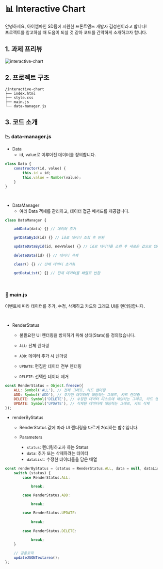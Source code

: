 # 📊 Interactive Chart

안녕하세요, 아이엠파인 SD팀에 지원한 프론트엔드 개발자 김성현이라고 합니다!<br>
프로젝트를 참고하실 때 도움이 되실 것 같아 코드를 간략하게 소개하고자 합니다.<br>

## 1. 과제 프리뷰
![interactive-chart](https://github.com/user-attachments/assets/5af65b56-eb4c-4ebc-9e7a-f6f3f033bdf5)


## 2. 프로젝트 구조
```
/interactive-chart
├── index.html
├── style.css
├── main.js
└── data-manager.js
```

## 3. 코드 소개


### 📉 data-manager.js


- Data
  - id, value로 이루어진 데이터를 정의합니다. 

```javascript
class Data {
    constructor(id, value) {
        this.id = id;
        this.value = Number(value);
    }
}
```
<br>

- DataManager
  - 여러 Data 객체를 관리하고, 데이터 접근 메서드를 제공합니다.


```javascript
class DataManager {

    addData(data) {} // 데이터 추가

    getDataById(id) {} // id로 데이터 조회 후 반환

    updateDataById(id, newValue) {} // id로 데이터를 조회 후 새로운 값으로 업데이트
    
    deleteData(id) {} // 데이터 삭제

    clear() {} // 전체 데이터 초기화

    getDataList() {} // 전체 데이터를 배열로 반환
```

<br>

### 🏁 main.js


이벤트에 따라 데이터를 추가, 수정, 삭제하고 카드와 그래프 UI를 렌더링합니다.

<br>

- RenderStatus
  - 불필요한 UI 렌더링을 방지하기 위해 상태(State)를 정의했습니다.


  - `ALL`: 전체 렌더링 <br>
  - `ADD`: 데이터 추가 시 렌더링 <br>
  - `UPDATE`: 편집한 데이터 전부 렌더링 <br>
  - `DELETE`: 선택한 데이터 제거<br>

```javascript
const RenderStatus = Object.freeze({
    ALL: Symbol('ALL'), // 전체 그래프, 카드 렌더링
    ADD: Symbol('ADD'), // 추가된 데이터에 해당하는 그래프, 카드 렌더링
    DELETE: Symbol('DELETE'), // 수정된 데이터 리스트에 해당하는 그래프, 카드 렌더링
    UPDATE: Symbol('UPDATE'), // 삭제된 데이터에 해당하는 그래프, 카드 삭제
});
```


- renderByStatus
  - RenderStatus 값에 따라 UI 렌더링을 다르게 처리하는 함수입니다. <br>
  - Parameters <br>
  
      - `status`: 렌더링하고자 하는 Status <br>
      - `data`: 추가 또는 삭제하려는 데이터 <br>
      - `dataList`: 수정한 데이터들을 담은 배열 <br>

```javascript
const renderByStatus = (status = RenderStatus.ALL, data = null, dataList = null) => {
    switch (status) {
        case RenderStatus.ALL:

            break;

        case RenderStatus.ADD:
            
            break;

        case RenderStatus.UPDATE:
            
            break;
    
        case RenderStatus.DELETE:
            
            break;
    }

    // 공통로직
    updateJSONTextarea();
};
```
